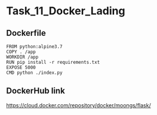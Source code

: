 # Task_11_Docker_Lading

## Dockerfile

```
FROM python:alpine3.7
COPY . /app
WORKDIR /app
RUN pip install -r requirements.txt
EXPOSE 5000
CMD python ./index.py
```

## DockerHub link
https://cloud.docker.com/repository/docker/moongs/flask/
